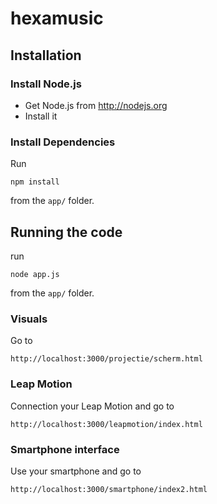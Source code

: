 hexamusic
=========

## Installation

### Install Node.js
* Get Node.js from http://nodejs.org
* Install it

### Install Dependencies
Run
    
    npm install

from the ```app/``` folder.

## Running the code

run

    node app.js

from the ```app/``` folder.

### Visuals

Go to

    http://localhost:3000/projectie/scherm.html

### Leap Motion

Connection your Leap Motion and go to 

    http://localhost:3000/leapmotion/index.html

### Smartphone interface

Use your smartphone and go to

    http://localhost:3000/smartphone/index2.html

